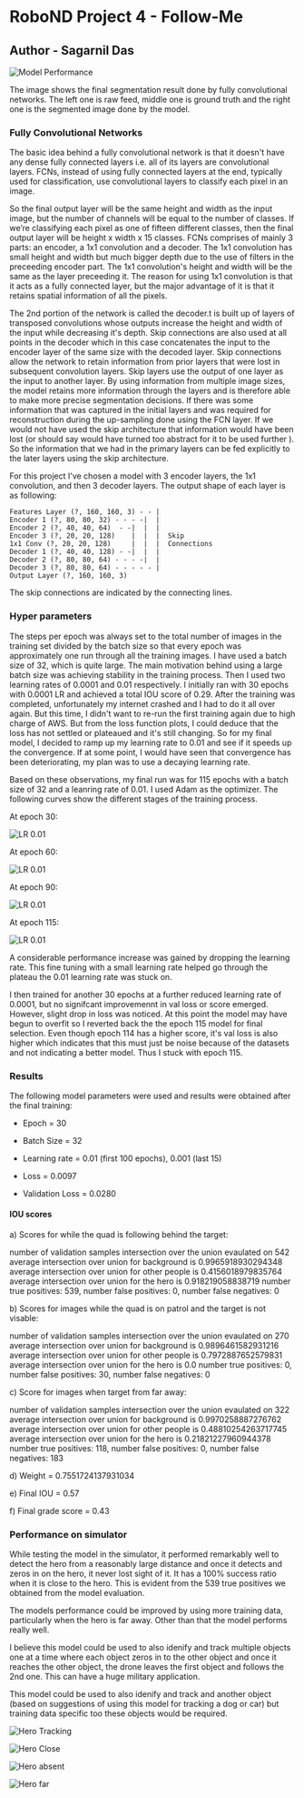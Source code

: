 # RoboND Project 4 - Follow-Me
## Author - Sagarnil Das

[//]: # (Image References)
[title_image]: ./images/hero_far.png
[image0]: ./images/lr_0.01_30.png
[image1]: ./images/lr_0.01_60.png
[image2]: ./images/lr_0.01_90.png
[image3]: ./images/lr_0.01_115.png

[image5]: ./images/hero_sim.png
[image6]: ./images/hero_close.png
[image7]: ./images/hero_absent.png
[image8]: ./images/hero_far_2.png

![Model Performance][title_image]


The image shows the final segmentation result done by fully convolutional networks. The left one is raw feed, middle one is ground truth and the right one is the segmented image done by the model.

### Fully Convolutional Networks

The basic idea behind a fully convolutional network is that it doesn't have any dense fully connected layers i.e. all of its layers are convolutional layers. FCNs, instead of using fully connected layers at the end, typically used for classification, use convolutional layers to classify each pixel in an image.

So the final output layer will be the same height and width as the input image, but the number of channels will be equal to the number of classes. If we’re classifying each pixel as one of fifteen different classes, then the final output layer will be height x width x 15 classes. FCNs comprises of mainly 3 parts: an encoder, a 1x1 convolution and a decoder. The 1x1 convolution has small height and width but much bigger depth due to the use of filters in the preceeding encoder part. The 1x1 convolution's height and width will be the same as the layer preceeding it. The reason for using 1x1 convolution is that it acts as a fully connected layer, but the major advantage of it is that it retains spatial information of all the pixels.

The 2nd portion of the network is called the decoder.t is built up of layers of transposed convolutions whose outputs increase the height and width of the input while decreasing it's depth. Skip connections are also used at all points in the decoder which in this case concatenates the input to the encoder layer of the same size with the decoded layer. Skip connections allow the network to retain information from prior layers that were lost in subsequent convolution layers. Skip layers use the output of one layer as the input to another layer. By using information from multiple image sizes, the model retains more information through the layers and is therefore able to make more precise segmentation decisions. If there was some information that was captured in the initial layers and was required for reconstruction during the up-sampling done using the FCN layer. If we would not have used the skip architecture that information would have been lost (or should say would have turned too abstract for it to be used further ). So the information that we had in the primary layers can be fed explicitly to the later layers using the skip architecture.



For this project I've chosen a model with 3 encoder layers, the 1x1 convolution, and then 3 decoder layers. The output shape of each layer is as following:

	Features Layer (?, 160, 160, 3) - - |
	Encoder 1 (?, 80, 80, 32) - - - -|  |
	Encoder 2 (?, 40, 40, 64)  - -|  |  |
	Encoder 3 (?, 20, 20, 128)    |  |  |  Skip
	1x1 Conv (?, 20, 20, 128)     |  |  |  Connections
	Decoder 1 (?, 40, 40, 128) - -|  |  |
	Decoder 2 (?, 80, 80, 64) - - - -|  |
	Decoder 3 (?, 80, 80, 64) - - - - - |
	Output Layer (?, 160, 160, 3)


The skip connections are indicated by the connecting lines.

### Hyper parameters

The steps per epoch was always set to the total number of images in the training set divided by the batch size so that every epoch was approximately one run through all the training images. I have used a batch size of 32, which is quite large. The main motivation behind using a large batch size was achieving stability in the training process. Then I used two learning rates of 0.0001 and 0.01 respectively. I initially ran with 30 epochs with 0.0001 LR and achieved a total IOU score of 0.29. After the training was completed, unfortunately my internet crashed and I had to do it all over again. But this time, I didn't want to re-run the first training again due to high charge of AWS. But from the loss function plots, I could deduce that the loss has not settled or plateaued and it's still changing. So for my final model, I decided to ramp up my learning rate to 0.01 and see if it speeds up the convergence. If at some point, I would have seen that convergence has been deteriorating, my plan was to use a decaying learning rate.

Based on these observations, my final run was for 115 epochs with a batch size of 32 and a leanring rate of 0.01. I used Adam as the optimizer. The following curves show the different stages of the training process.

At epoch 30:

![LR 0.01][image0]

At epoch 60:

![LR 0.01][image1]

At epoch 90:

![LR 0.01][image2]

At epoch 115:

![LR 0.01][image3]

A considerable performance increase was gained by dropping the learning rate. This fine tuning with a small learning rate helped go through the plateau the 0.01 learning rate was stuck on.

I then trained for another 30 epochs at a further reduced learning rate of 0.0001, but no signifcant improvemennt in val loss or score emerged. However, slight drop in loss was noticed. At this point the model may have begun to overfit so I reverted back the the epoch 115 model for final selection. Even though epoch 114 has a higher score, it's val loss is also higher which indicates that this must just be noise because of the datasets and not indicating a better model. Thus I stuck with epoch 115.

### Results

The following model parameters were used and results were obtained after the final training:

* Epoch = 30

* Batch Size = 32

* Learning rate = 0.01 (first 100 epochs), 0.001 (last 15)

* Loss = 0.0097

* Validation Loss = 0.0280

#### IOU scores 

a) Scores for while the quad is following behind the target:

number of validation samples intersection over the union evaulated on 542
average intersection over union for background is 0.9965918930294348
average intersection over union for other people is 0.4156018979835764
average intersection over union for the hero is 0.918219058838719
number true positives: 539, number false positives: 0, number false negatives: 0

b) Scores for images while the quad is on patrol and the target is not visable:

number of validation samples intersection over the union evaulated on 270
average intersection over union for background is 0.9896461582931216
average intersection over union for other people is 0.7972887652579831
average intersection over union for the hero is 0.0
number true positives: 0, number false positives: 30, number false negatives: 0

c) Score for images when target from far away:

number of validation samples intersection over the union evaulated on 322
average intersection over union for background is 0.9970258887276762
average intersection over union for other people is 0.48810254263717745
average intersection over union for the hero is 0.21821227960944378
number true positives: 118, number false positives: 0, number false negatives: 183

d) Weight = 0.7551724137931034

e) Final IOU = 0.57

f) Final grade score = 0.43


### Performance on simulator 

While testing the model in the simulator, it performed remarkably well to detect the hero from a reasonably large distance and once it detects and zeros in on the hero, it never lost sight of it. It has a 100% success ratio when it is close to the hero. This is evident from the 539 true positives we obtained from the model evaluation.

The models performance could be improved by using more training data, particularly when the hero is far away. Other than that the model performs really well.

I believe this model could be used to also idenify and track multiple objects one at a time where each object zeros in to the other object and once it reaches the other object, the drone leaves the first object and follows the 2nd one. This can have a huge military application.

This model could be used to also idenify and track and another object (based on suggestions of using this model for tracking a dog or car) but training data specific too these objects would be required.

![Hero Tracking][image5]


![Hero Close][image6]

![Hero absent][image7]

![Hero far][image8]




















